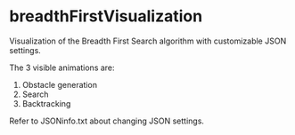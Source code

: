 # breadthFirstVisualization
Visualization of the Breadth First Search algorithm with customizable JSON settings.

The 3 visible animations are:
1) Obstacle generation
2) Search
3) Backtracking

Refer to JSONinfo.txt about changing JSON settings.
